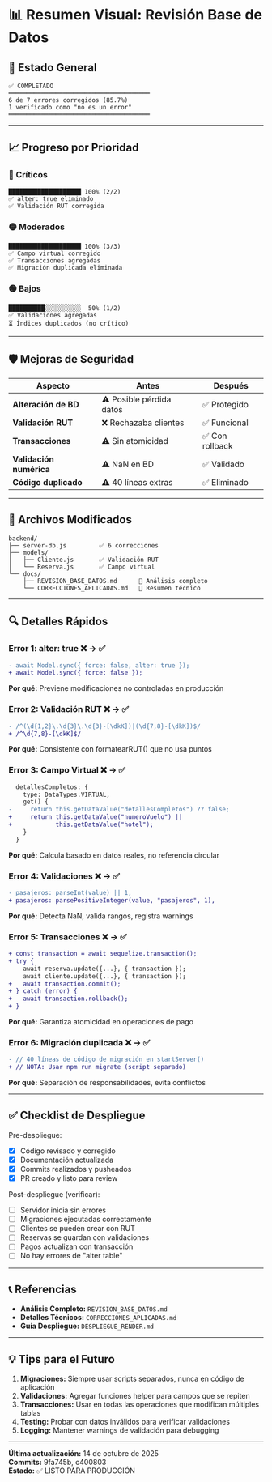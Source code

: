 # 📊 Resumen Visual: Revisión Base de Datos

## 🎯 Estado General

```
✅ COMPLETADO
═══════════════════════════════════════
6 de 7 errores corregidos (85.7%)
1 verificado como "no es un error"
═══════════════════════════════════════
```

---

## 📈 Progreso por Prioridad

### 🔴 Críticos
```
████████████████████ 100% (2/2)
✅ alter: true eliminado
✅ Validación RUT corregida
```

### 🟡 Moderados
```
████████████████████ 100% (3/3)
✅ Campo virtual corregido
✅ Transacciones agregadas
✅ Migración duplicada eliminada
```

### 🟢 Bajos
```
██████████░░░░░░░░░░  50% (1/2)
✅ Validaciones agregadas
⏳ Índices duplicados (no crítico)
```

---

## 🛡️ Mejoras de Seguridad

| Aspecto | Antes | Después |
|---------|-------|---------|
| **Alteración de BD** | ⚠️ Posible pérdida datos | ✅ Protegido |
| **Validación RUT** | ❌ Rechazaba clientes | ✅ Funcional |
| **Transacciones** | ⚠️ Sin atomicidad | ✅ Con rollback |
| **Validación numérica** | ⚠️ NaN en BD | ✅ Validado |
| **Código duplicado** | ⚠️ 40 líneas extras | ✅ Eliminado |

---

## 📝 Archivos Modificados

```
backend/
├── server-db.js         ✅ 6 correcciones
├── models/
│   ├── Cliente.js       ✅ Validación RUT
│   └── Reserva.js       ✅ Campo virtual
└── docs/
    ├── REVISION_BASE_DATOS.md      📄 Análisis completo
    └── CORRECCIONES_APLICADAS.md   📄 Resumen técnico
```

---

## 🔍 Detalles Rápidos

### Error 1: alter: true ❌ → ✅
```diff
- await Model.sync({ force: false, alter: true });
+ await Model.sync({ force: false });
```
**Por qué:** Previene modificaciones no controladas en producción

### Error 2: Validación RUT ❌ → ✅
```diff
- /^(\d{1,2}\.\d{3}\.\d{3}-[\dkK])|(\d{7,8}-[\dkK])$/
+ /^\d{7,8}-[\dkK]$/
```
**Por qué:** Consistente con formatearRUT() que no usa puntos

### Error 3: Campo Virtual ❌ → ✅
```diff
  detallesCompletos: {
    type: DataTypes.VIRTUAL,
    get() {
-     return this.getDataValue("detallesCompletos") ?? false;
+     return this.getDataValue("numeroVuelo") || 
+            this.getDataValue("hotel");
    }
  }
```
**Por qué:** Calcula basado en datos reales, no referencia circular

### Error 4: Validaciones ❌ → ✅
```diff
- pasajeros: parseInt(value) || 1,
+ pasajeros: parsePositiveInteger(value, "pasajeros", 1),
```
**Por qué:** Detecta NaN, valida rangos, registra warnings

### Error 5: Transacciones ❌ → ✅
```diff
+ const transaction = await sequelize.transaction();
+ try {
    await reserva.update({...}, { transaction });
    await cliente.update({...}, { transaction });
+   await transaction.commit();
+ } catch (error) {
+   await transaction.rollback();
+ }
```
**Por qué:** Garantiza atomicidad en operaciones de pago

### Error 6: Migración duplicada ❌ → ✅
```diff
- // 40 líneas de código de migración en startServer()
+ // NOTA: Usar npm run migrate (script separado)
```
**Por qué:** Separación de responsabilidades, evita conflictos

---

## ✅ Checklist de Despliegue

Pre-despliegue:
- [x] Código revisado y corregido
- [x] Documentación actualizada
- [x] Commits realizados y pusheados
- [x] PR creado y listo para review

Post-despliegue (verificar):
- [ ] Servidor inicia sin errores
- [ ] Migraciones ejecutadas correctamente
- [ ] Clientes se pueden crear con RUT
- [ ] Reservas se guardan con validaciones
- [ ] Pagos actualizan con transacción
- [ ] No hay errores de "alter table"

---

## 📞 Referencias

- **Análisis Completo:** `REVISION_BASE_DATOS.md`
- **Detalles Técnicos:** `CORRECCIONES_APLICADAS.md`
- **Guía Despliegue:** `DESPLIEGUE_RENDER.md`

---

## 💡 Tips para el Futuro

1. **Migraciones:** Siempre usar scripts separados, nunca en código de aplicación
2. **Validaciones:** Agregar funciones helper para campos que se repiten
3. **Transacciones:** Usar en todas las operaciones que modifican múltiples tablas
4. **Testing:** Probar con datos inválidos para verificar validaciones
5. **Logging:** Mantener warnings de validación para debugging

---

**Última actualización:** 14 de octubre de 2025  
**Commits:** 9fa745b, c400803  
**Estado:** ✅ LISTO PARA PRODUCCIÓN
